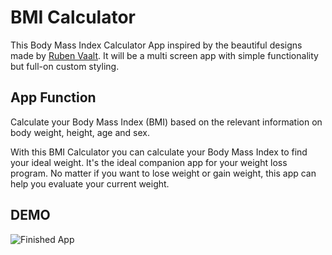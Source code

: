 
# BMI Calculator 

This Body Mass Index Calculator App inspired by the beautiful designs made by [Ruben Vaalt](https://dribbble.com/shots/4585382-Simple-BMI-Calculator). It will be a multi screen app with simple functionality but full-on custom styling. 

## App Function
Calculate your Body Mass Index (BMI) based on the relevant information on body weight, height, age and sex. 

With this BMI Calculator you can calculate your Body Mass Index to find your ideal weight. It's the ideal companion app for your weight loss program. No matter if you want to lose weight or gain weight, this app can help you evaluate your current weight.


## DEMO
![Finished App](https://github.com/londonappbrewery/Images/blob/master/bmi-calc-demo.gif)

